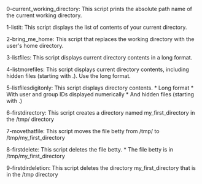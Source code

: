0-current_working_directory: This script prints the absolute path name of the current working directory.

1-listit: This script displays the list of contents of your current directory.

2-bring_me_home: This script that replaces the working directory with the user's home directory.

3-listfiles: This script displays current directory contents in a long format.

4-listmorefiles: This script displays current directory contents, including hidden files (starting with .). Use the long format.

5-listfilesdigitonly: This script displays directory contents.
	* Long format
	* With user and group IDs displayed numerically
	* And hidden files (starting with .)

6-firstdirectory: This script creates a directory named my_first_directory in the /tmp/ directory

7-movethatfile: This script moves the file betty from /tmp/ to /tmp/my_first_directory

8-firstdelete: This script deletes the file betty.
	* The file betty is in /tmp/my_first_directory

9-firstdirdeletion: This script deletes the directory my_first_directory that is in the /tmp directory


